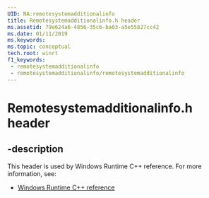 ```yaml
---
UID: NA:remotesystemadditionalinfo
title: Remotesystemadditionalinfo.h header
ms.assetid: 79e624a6-4856-35c6-ba03-a5e55827cc42
ms.date: 01/11/2019
ms.keywords: 
ms.topic: conceptual
tech.root: winrt
f1_keywords:
 - remotesystemadditionalinfo
 - remotesystemadditionalinfo/remotesystemadditionalinfo
---
```


# Remotesystemadditionalinfo.h header


## -description

This header is used by Windows Runtime C++ reference. For more information, see:

- [Windows Runtime C++ reference](../_winrt/index.md)

